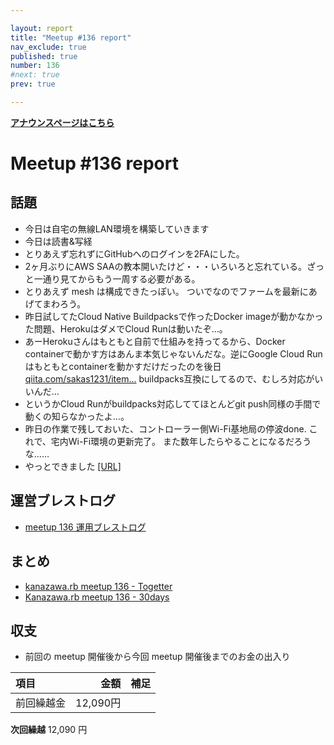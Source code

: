 ```yaml
---

layout: report
title: "Meetup #136 report"
nav_exclude: true
published: true
number: 136
#next: true
prev: true

---
```


<div style="text-align: left;"><a href="/136"><strong>アナウンスページはこちら</strong></a></div>

# Meetup #136 report

## 話題

* 今日は自宅の無線LAN環境を構築していきます
* 今日は読書&写経
* とりあえず忘れずにGitHubへのログインを2FAにした。
* 2ヶ月ぶりにAWS SAAの教本開いたけど・・・いろいろと忘れている。ざっと一通り見てからもう一周する必要がある。
* とりあえず mesh は構成できたっぽい。
  ついでなのでファームを最新にあげてまわろう。
* 昨日試してたCloud Native Buildpacksで作ったDocker imageが動かなかった問題、HerokuはダメでCloud Runは動いたぞ…。
* あーHerokuさんはもともと自前で仕組みを持ってるから、Docker containerで動かす方はあんま本気じゃないんだな。逆にGoogle Cloud Runはもともとcontainerを動かすだけだったのを後日 [qiita.com/sakas1231/item…](https://qiita.com/sakas1231/items/423cd7efcce77f5e426a) buildpacks互換にしてるので、むしろ対応がいいんだ…
* というかCloud Runがbuildpacks対応しててほとんどgit push同様の手間で動くの知らなかったよ…。
* 昨日の作業で残しておいた、コントローラー側Wi-Fi基地局の停波done.
  これで、宅内Wi-Fi環境の更新完了。
  また数年したらやることになるだろうな……
* やっとできました [[URL]](https://aligach.net/diary/2023/1216/have-tried-cloud-native-buildpacks/)

## 運営ブレストログ

* [meetup 136 運用ブレストログ](https://github.com/kanazawarb/meetup/wiki/meetup-136-%E9%81%8B%E7%94%A8%E3%83%96%E3%83%AC%E3%82%B9%E3%83%88%E3%83%AD%E3%82%B0)

## まとめ

* [kanazawa.rb meetup 136 - Togetter](https://togetter.com/li/2279003)
* [Kanazawa.rb meetup 136 - 30days](https://30d.jp/kzrb/125)

## 収支

* 前回の meetup 開催後から今回 meetup 開催後までのお金の出入り

|項目                           |金額         |補足                                               |
|:------------------------------|------------:|:--------------------------------------------------|
| 前回繰越金                    |       12,090円 |                                                   |

**次回繰越**  12,090 円
